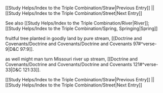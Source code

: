 [[Study Helps/Index to the Triple Combination/Straw|Previous Entry]]  ||  [[Study Helps/Index to the Triple Combination/Street|Next Entry]]

 See also [[Study Helps/Index to the Triple Combination/River|River]]; [[Study Helps/Index to the Triple Combination/Spring, Springing|Spring]]

 fruitful tree planted in goodly land by pure stream, [[Doctrine and Covenants/Doctrine and Covenants/Doctrine and Covenants 97#^verse-9|D&C 97:9]].

 as well might man turn Missouri river up stream, [[Doctrine and Covenants/Doctrine and Covenants/Doctrine and Covenants 121#^verse-33|D&C 121:33]].

[[Study Helps/Index to the Triple Combination/Straw|Previous Entry]]  ||  [[Study Helps/Index to the Triple Combination/Street|Next Entry]]